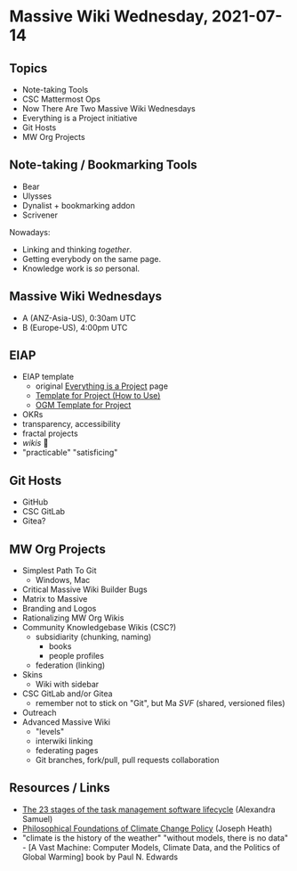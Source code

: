 # Massive Wiki Wednesday, 2021-07-14

## Topics

- Note-taking Tools
- CSC Mattermost Ops
- Now There Are Two Massive Wiki Wednesdays
- Everything is a Project initiative
- Git Hosts
- MW Org Projects

## Note-taking / Bookmarking Tools

- Bear
- Ulysses
- Dynalist + bookmarking addon
- Scrivener

Nowadays:

- Linking and thinking _together_.
- Getting everybody on the same page.
- Knowledge work is _so_ personal.

## Massive Wiki Wednesdays

- A (ANZ-Asia-US), 0:30am UTC
- B (Europe-US), 4:00pm UTC

## EIAP

- EIAP template
    - original [Everything is a Project](http://peterkaminski.com/wiki/Everything_is_a_Project) page
    - [Template for Project (How to Use)](https://wiki.openglobalmind.com/ogm_stewardship/project_plans/template_for_project_(how_to_use))
    - [OGM Template for Project](https://wiki.openglobalmind.com/ogm_stewardship/project_plans/template_for_project)
- OKRs
- transparency, accessibility
- fractal projects
- _wikis_ :slightly_smiling_face:
- "practicable" "satisficing"

## Git Hosts

- GitHub
- CSC GitLab
- Gitea?

## MW Org Projects

- Simplest Path To Git
    - Windows, Mac
- Critical Massive Wiki Builder Bugs
- Matrix to Massive
- Branding and Logos
- Rationalizing MW Org Wikis
- Community Knowledgebase Wikis (CSC?)
    - subsidiarity (chunking, naming)
        - books
        - people profiles
    - federation (linking)
- Skins
    - Wiki with sidebar
- CSC GitLab and/or Gitea
    - remember not to stick on "Git", but Ma _SVF_ (shared, versioned files)
- Outreach
- Advanced Massive Wiki
    - "levels"
    - interwiki linking
    - federating pages
    - Git branches, fork/pull, pull requests collaboration

## Resources / Links

- [The 23 stages of the task management software lifecycle](https://www.alexandrasamuel.com/career-work/the-23-stages-of-the-task-management-software-lifecycle) (Alexandra Samuel)
- [Philosophical Foundations of Climate Change Policy](https://global.oup.com/academic/product/philosophical-foundations-of-climate-change-policy-9780197567982?cc=us&lang=en) (Joseph Heath)
- "climate is the history of the weather" "without models, there is no data" - [A Vast Machine: Computer Models, Climate Data, and the Politics of Global Warming] book by Paul N. Edwards